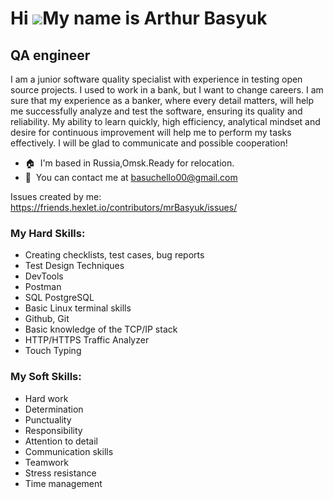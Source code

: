 Hi ![](https://user-images.githubusercontent.com/18350557/176309783-0785949b-9127-417c-8b55-ab5a4333674e.gif)My name is Arthur Basyuk
==============================================================================================================================

QA engineer
--

I am a junior software quality specialist with experience in testing open source projects. I used to work in a bank, but I want to change careers. I am sure that my experience as a banker, where every detail matters, will help me successfully analyze and test the software, ensuring its quality and reliability. My ability to learn quickly, high efficiency, analytical mindset and desire for continuous improvement will help me to perform my tasks effectively. I will be glad to communicate and possible cooperation!

* 🏠  I'm based in Russia,Omsk.Ready for relocation.
* 📧  You can contact me at [basuchello00@gmail.com](mailto:basuchello00@gmail.com)


Issues created by me: https://friends.hexlet.io/contributors/mrBasyuk/issues/

### My Hard Skills:
* Creating checklists, test cases, bug reports
* Test Design Techniques
* DevTools
* Postman
* SQL PostgreSQL
* Basic Linux terminal skills
* Github, Git
* Basic knowledge of the TCP/IP stack
* HTTP/HTTPS Traffic Analyzer
* Touch Typing

### My Soft Skills:
* Hard work
* Determination
* Punctuality
* Responsibility
* Attention to detail
* Communication skills
* Teamwork
* Stress resistance
* Time management
